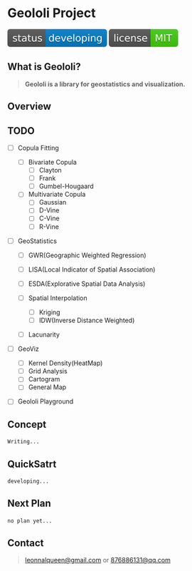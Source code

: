 # Geololi Project

![](README.assets/status-developing-blue.svg) ![](README.assets/license-MIT-brightgreen.svg)

## What is Geololi?
> **Geololi is a library for geostatistics and visualization.**

## Overview


## TODO

- [ ] Copula Fitting

  - [ ] Bivariate Copula
    - [ ] Clayton
    - [ ] Frank
    - [ ] Gumbel-Hougaard
  - [ ] Multivariate Copula
    - [ ] Gaussian
    - [ ] D-Vine
    - [ ] C-Vine
    - [ ] R-Vine

- [ ] GeoStatistics

  - [ ] GWR(Geographic Weighted Regression)

  - [ ] LISA(Local Indicator of Spatial Association)
  - [ ] ESDA(Explorative Spatial Data Analysis)
  - [ ] Spatial Interpolation
    - [ ] Kriging
    - [ ] IDW(Inverse Distance Weighted)
  - [ ] Lacunarity

- [ ] GeoViz

  - [ ] Kernel Density(HeatMap)
  - [ ] Grid Analysis
  - [ ] Cartogram
  - [ ] General Map

- [ ] Geololi Playground

## Concept
```python
Writing...
```

## QuickSatrt

```python
developing...
```

## Next Plan
```python
no plan yet...
```

## Contact
> leonnalqueen@gmail.com or 876886131@qq.com